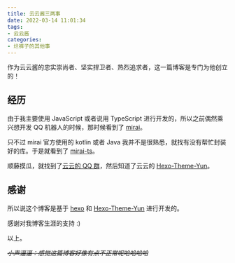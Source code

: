 ```yaml
---
title: 云云酱三两事
date: 2022-03-14 11:01:34
tags:
- 云云酱
categories:
- 烂裤子的其他事
---
```


作为云云酱的忠实崇尚者、坚实捍卫者、热烈追求者，这一篇博客是专门为他创立的！

## 经历

由于我主要使用 JavaScript 或者说用 TypeScript 进行开发的，所以之前偶然乘兴想开发 QQ 机器人的时候，那时候看到了 [mirai](https://github.com/mamoe/mirai)。

只不过 mirai 官方使用的 kotlin 或者 Java 我并不是很熟悉，就找有没有帮忙封装好的库。于是就看到了 [mirai-ts](https://github.com/YunYouJun/mirai-ts)。

顺藤摸瓜，就找到了[云云的 QQ 群](https://qm.qq.com/cgi-bin/qm/qr?k=kZJzggTTCf4SpvEQ8lXWoi5ZjhAx0ILZ&jump_from=webapi)，然后知道了云云的 [Hexo-Theme-Yun](https://yun.yunyoujun.cn/)。

## 感谢

所以说这个博客是基于 [hexo](https://hexo.io/) 和 [Hexo-Theme-Yun](https://yun.yunyoujun.cn/) 进行开发的。

感谢对我博客生涯的支持 :)

以上。

~~*小声逼逼：感觉这篇博客好像有点不正常呢哈哈哈哈*~~
